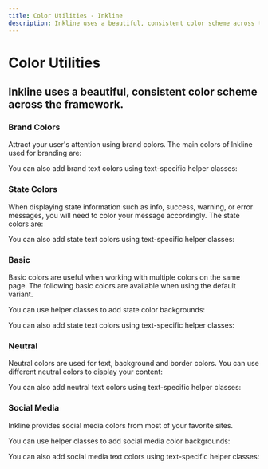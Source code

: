 ```yaml
---
title: Color Utilities - Inkline
description: Inkline uses a beautiful, consistent color scheme across the framework. 
---
```


<script setup>
import {
    ColorBasicBackgroundExample,
    ColorBasicBlueBackgroundExample,
    ColorBasicBlueTextExample,
    ColorBasicGreenBackgroundExample,
    ColorBasicGreenTextExample,
    ColorBasicOrangeBackgroundExample,
    ColorBasicOrangeTextExample,
    ColorBasicPinkBackgroundExample,
    ColorBasicPinkTextExample,
    ColorBasicPurpleBackgroundExample,
    ColorBasicPurpleTextExample,
    ColorBasicRedBackgroundExample,
    ColorBasicRedTextExample,
    ColorBasicTealBackgroundExample,
    ColorBasicTealTextExample,
    ColorBasicTextExample,
    ColorBasicYellowBackgroundExample,
    ColorBasicYellowTextExample,
    ColorBrandBackgroundExample,
    ColorBrandDarkBackgroundExample,
    ColorBrandDarkTextExample,
    ColorBrandLightBackgroundExample,
    ColorBrandLightTextExample,
    ColorBrandPrimaryBackgroundExample,
    ColorBrandPrimaryTextExample,
    ColorBrandSecondaryBackgroundExample,
    ColorBrandSecondaryTextExample,
    ColorBrandTextExample,
    ColorNeutralBackgroundExample,
    ColorNeutralTextExample,
    ColorSocialBackgroundExample,
    ColorSocialTextExample,
    ColorStateBackgroundExample,
    ColorStateDangerBackgroundExample,
    ColorStateDangerTextExample,
    ColorStateInfoBackgroundExample,
    ColorStateInfoTextExample,
    ColorStateSuccessBackgroundExample,
    ColorStateSuccessTextExample,
    ColorStateTextExample,
    ColorStateWarningBackgroundExample,
    ColorStateWarningTextExample
} from '@inkline/inkline/stories/utilities/color/index.mjs';
import { default as ColorBasicBackgroundExampleHTML } from '@inkline/inkline/stories/utilities/color/basic-background.html?raw';
import { default as ColorBasicBlueBackgroundExampleHTML } from '@inkline/inkline/stories/utilities/color/basic-blue-background.html?raw';
import { default as ColorBasicBlueTextExampleHTML } from '@inkline/inkline/stories/utilities/color/basic-blue-text.html?raw';
import { default as ColorBasicGreenBackgroundExampleHTML } from '@inkline/inkline/stories/utilities/color/basic-green-background.html?raw';
import { default as ColorBasicGreenTextExampleHTML } from '@inkline/inkline/stories/utilities/color/basic-green-text.html?raw';
import { default as ColorBasicOrangeBackgroundExampleHTML } from '@inkline/inkline/stories/utilities/color/basic-orange-background.html?raw';
import { default as ColorBasicOrangeTextExampleHTML } from '@inkline/inkline/stories/utilities/color/basic-orange-text.html?raw';
import { default as ColorBasicPinkBackgroundExampleHTML } from '@inkline/inkline/stories/utilities/color/basic-pink-background.html?raw';
import { default as ColorBasicPinkTextExampleHTML } from '@inkline/inkline/stories/utilities/color/basic-pink-text.html?raw';
import { default as ColorBasicPurpleBackgroundExampleHTML } from '@inkline/inkline/stories/utilities/color/basic-purple-background.html?raw';
import { default as ColorBasicPurpleTextExampleHTML } from '@inkline/inkline/stories/utilities/color/basic-purple-text.html?raw';
import { default as ColorBasicRedBackgroundExampleHTML } from '@inkline/inkline/stories/utilities/color/basic-red-background.html?raw';
import { default as ColorBasicRedTextExampleHTML } from '@inkline/inkline/stories/utilities/color/basic-red-text.html?raw';
import { default as ColorBasicTealBackgroundExampleHTML } from '@inkline/inkline/stories/utilities/color/basic-teal-background.html?raw';
import { default as ColorBasicTealTextExampleHTML } from '@inkline/inkline/stories/utilities/color/basic-teal-text.html?raw';
import { default as ColorBasicTextExampleHTML } from '@inkline/inkline/stories/utilities/color/basic-text.html?raw';
import { default as ColorBasicYellowBackgroundExampleHTML } from '@inkline/inkline/stories/utilities/color/basic-yellow-background.html?raw';
import { default as ColorBasicYellowTextExampleHTML } from '@inkline/inkline/stories/utilities/color/basic-yellow-text.html?raw';
import { default as ColorBrandBackgroundExampleHTML } from '@inkline/inkline/stories/utilities/color/brand-background.html?raw';
import { default as ColorBrandDarkBackgroundExampleHTML } from '@inkline/inkline/stories/utilities/color/brand-dark-background.html?raw';
import { default as ColorBrandDarkTextExampleHTML } from '@inkline/inkline/stories/utilities/color/brand-dark-text.html?raw';
import { default as ColorBrandLightBackgroundExampleHTML } from '@inkline/inkline/stories/utilities/color/brand-light-background.html?raw';
import { default as ColorBrandLightTextExampleHTML } from '@inkline/inkline/stories/utilities/color/brand-light-text.html?raw';
import { default as ColorBrandPrimaryBackgroundExampleHTML } from '@inkline/inkline/stories/utilities/color/brand-primary-background.html?raw';
import { default as ColorBrandPrimaryTextExampleHTML } from '@inkline/inkline/stories/utilities/color/brand-primary-text.html?raw';
import { default as ColorBrandSecondaryBackgroundExampleHTML } from '@inkline/inkline/stories/utilities/color/brand-secondary-background.html?raw';
import { default as ColorBrandSecondaryTextExampleHTML } from '@inkline/inkline/stories/utilities/color/brand-secondary-text.html?raw';
import { default as ColorBrandTextExampleHTML } from '@inkline/inkline/stories/utilities/color/brand-text.html?raw';
import { default as ColorNeutralBackgroundExampleHTML } from '@inkline/inkline/stories/utilities/color/neutral-background.html?raw';
import { default as ColorNeutralTextExampleHTML } from '@inkline/inkline/stories/utilities/color/neutral-text.html?raw';
import { default as ColorSocialBackgroundExampleHTML } from '@inkline/inkline/stories/utilities/color/social-background.html?raw';
import { default as ColorSocialTextExampleHTML } from '@inkline/inkline/stories/utilities/color/social-text.html?raw';
import { default as ColorStateBackgroundExampleHTML } from '@inkline/inkline/stories/utilities/color/state-background.html?raw';
import { default as ColorStateDangerBackgroundExampleHTML } from '@inkline/inkline/stories/utilities/color/state-danger-background.html?raw';
import { default as ColorStateDangerTextExampleHTML } from '@inkline/inkline/stories/utilities/color/state-danger-text.html?raw';
import { default as ColorStateInfoBackgroundExampleHTML } from '@inkline/inkline/stories/utilities/color/state-info-background.html?raw';
import { default as ColorStateInfoTextExampleHTML } from '@inkline/inkline/stories/utilities/color/state-info-text.html?raw';
import { default as ColorStateSuccessBackgroundExampleHTML } from '@inkline/inkline/stories/utilities/color/state-success-background.html?raw';
import { default as ColorStateSuccessTextExampleHTML } from '@inkline/inkline/stories/utilities/color/state-success-text.html?raw';
import { default as ColorStateTextExampleHTML } from '@inkline/inkline/stories/utilities/color/state-text.html?raw';
import { default as ColorStateWarningBackgroundExampleHTML } from '@inkline/inkline/stories/utilities/color/state-warning-background.html?raw';
import { default as ColorStateWarningTextExampleHTML } from '@inkline/inkline/stories/utilities/color/state-warning-text.html?raw';
</script>

# Color Utilities

## Inkline uses a beautiful, consistent color scheme across the framework. 

### Brand Colors

Attract your user's attention using brand colors. The main colors of Inkline used for branding are:

<example type="color-utilities" :component="ColorBrandBackgroundExample" :html="ColorBrandBackgroundExampleHTML"></example>

<example type="color-utilities" :component="ColorBrandPrimaryBackgroundExample" :html="ColorBrandPrimaryBackgroundExampleHTML"></example>

<example type="color-utilities" :component="ColorBrandSecondaryBackgroundExample" :html="ColorBrandSecondaryBackgroundExampleHTML"></example>

<example type="color-utilities" :component="ColorBrandLightBackgroundExample" :html="ColorBrandLightBackgroundExampleHTML"></example>

<example type="color-utilities" :component="ColorBrandDarkBackgroundExample" :html="ColorBrandDarkBackgroundExampleHTML"></example>

You can also add brand text colors using text-specific helper classes:

<example type="color-utilities" :component="ColorBrandTextExample" :html="ColorBrandTextExampleHTML"></example>

<example type="color-utilities" :component="ColorBrandPrimaryTextExample" :html="ColorBrandPrimaryTextExampleHTML"></example>

<example type="color-utilities" :component="ColorBrandSecondaryTextExample" :html="ColorBrandSecondaryTextExampleHTML"></example>

<example type="color-utilities" :component="ColorBrandLightTextExample" :html="ColorBrandLightTextExampleHTML"></example>

<example type="color-utilities" :component="ColorBrandDarkTextExample" :html="ColorBrandDarkTextExampleHTML"></example>

### State Colors
When displaying state information such as info, success, warning, or error messages, you will need to color your message accordingly. The state colors are:

<example type="color-utilities" :component="ColorStateBackgroundExample" :html="ColorStateBackgroundExampleHTML"></example>

<example type="color-utilities" :component="ColorStateInfoBackgroundExample" :html="ColorStateInfoBackgroundExampleHTML"></example>

<example type="color-utilities" :component="ColorStateSuccessBackgroundExample" :html="ColorStateSuccessBackgroundExampleHTML"></example>

<example type="color-utilities" :component="ColorStateWarningBackgroundExample" :html="ColorStateWarningBackgroundExampleHTML"></example>

<example type="color-utilities" :component="ColorStateDangerBackgroundExample" :html="ColorStateDangerBackgroundExampleHTML"></example>

You can also add state text colors using text-specific helper classes:

<example type="color-utilities" :component="ColorStateTextExample" :html="ColorStateTextExampleHTML"></example>

<example type="color-utilities" :component="ColorStateInfoTextExample" :html="ColorStateInfoTextExampleHTML"></example>

<example type="color-utilities" :component="ColorStateSuccessTextExample" :html="ColorStateSuccessTextExampleHTML"></example>

<example type="color-utilities" :component="ColorStateWarningTextExample" :html="ColorStateWarningTextExampleHTML"></example>

<example type="color-utilities" :component="ColorStateDangerTextExample" :html="ColorStateDangerTextExampleHTML"></example>

### Basic
Basic colors are useful when working with multiple colors on the same page. The following basic colors are 
available when using the default variant.

You can use helper classes to add state color backgrounds:

<example type="color-utilities" :component="ColorBasicBackgroundExample" :html="ColorBasicBackgroundExampleHTML"></example>

<example type="color-utilities" :component="ColorBasicRedBackgroundExample" :html="ColorBasicRedBackgroundExampleHTML"></example>

<example type="color-utilities" :component="ColorBasicOrangeBackgroundExample" :html="ColorBasicOrangeBackgroundExampleHTML"></example>

<example type="color-utilities" :component="ColorBasicYellowBackgroundExample" :html="ColorBasicYellowBackgroundExampleHTML"></example>

<example type="color-utilities" :component="ColorBasicGreenBackgroundExample" :html="ColorBasicGreenBackgroundExampleHTML"></example>

<example type="color-utilities" :component="ColorBasicTealBackgroundExample" :html="ColorBasicTealBackgroundExampleHTML"></example>

<example type="color-utilities" :component="ColorBasicBlueBackgroundExample" :html="ColorBasicBlueBackgroundExampleHTML"></example>

<example type="color-utilities" :component="ColorBasicPurpleBackgroundExample" :html="ColorBasicPurpleBackgroundExampleHTML"></example>

<example type="color-utilities" :component="ColorBasicPinkBackgroundExample" :html="ColorBasicPinkBackgroundExampleHTML"></example>

You can also add state text colors using text-specific helper classes:

<example type="color-utilities" :component="ColorBasicTextExample" :html="ColorBasicTextExampleHTML"></example>

<example type="color-utilities" :component="ColorBasicRedTextExample" :html="ColorBasicRedTextExampleHTML"></example>

<example type="color-utilities" :component="ColorBasicOrangeTextExample" :html="ColorBasicOrangeTextExampleHTML"></example>

<example type="color-utilities" :component="ColorBasicYellowTextExample" :html="ColorBasicYellowTextExampleHTML"></example>

<example type="color-utilities" :component="ColorBasicGreenTextExample" :html="ColorBasicGreenTextExampleHTML"></example>

<example type="color-utilities" :component="ColorBasicTealTextExample" :html="ColorBasicTealTextExampleHTML"></example>

<example type="color-utilities" :component="ColorBasicBlueTextExample" :html="ColorBasicBlueTextExampleHTML"></example>

<example type="color-utilities" :component="ColorBasicPurpleTextExample" :html="ColorBasicPurpleTextExampleHTML"></example>

<example type="color-utilities" :component="ColorBasicPinkTextExample" :html="ColorBasicPinkTextExampleHTML"></example>

### Neutral
Neutral colors are used for text, background and border colors. You can use different neutral colors to display your content:

<example type="color-utilities" :component="ColorNeutralBackgroundExample" :html="ColorNeutralBackgroundExampleHTML"></example>

You can also add neutral text colors using text-specific helper classes:

<example type="color-utilities" :component="ColorNeutralTextExample" :html="ColorNeutralTextExampleHTML"></example>

### Social Media
Inkline provides social media colors from most of your favorite sites.

You can use helper classes to add social media color backgrounds:

<example type="color-utilities" :component="ColorSocialBackgroundExample" :html="ColorSocialBackgroundExampleHTML"></example>

You can also add social media text colors using text-specific helper classes:

<example type="color-utilities" :component="ColorSocialTextExample" :html="ColorSocialTextExampleHTML"></example>
